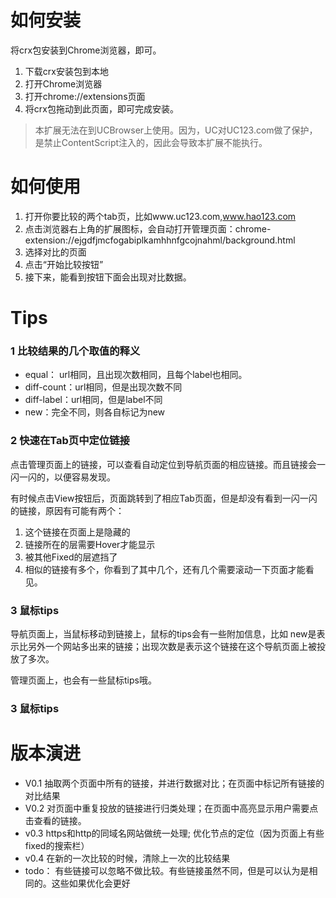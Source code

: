 # 如何安装
将crx包安装到Chrome浏览器，即可。
1. 下载crx安装包到本地
2. 打开Chrome浏览器
2. 打开chrome://extensions页面
3. 将crx包拖动到此页面，即可完成安装。
 > 本扩展无法在到UCBrowser上使用。因为，UC对UC123.com做了保护，是禁止ContentScript注入的，因此会导致本扩展不能执行。
 



# 如何使用
1. 打开你要比较的两个tab页，比如www.uc123.com,www.hao123.com
2. 点击浏览器右上角的扩展图标，会自动打开管理页面：chrome-extension://ejgdfjmcfogabiplkamhhnfgcojnahml/background.html
3. 选择对比的页面
4. 点击“开始比较按钮”
5. 接下来，能看到按钮下面会出现对比数据。

# Tips
###  1 比较结果的几个取值的释义
- equal： url相同，且出现次数相同，且每个label也相同。
- diff-count：url相同，但是出现次数不同
- diff-label：url相同，但是label不同
- new：完全不同，则各自标记为new

### 2 快速在Tab页中定位链接

点击管理页面上的链接，可以查看自动定位到导航页面的相应链接。而且链接会一闪一闪的，以便容易发现。

有时候点击View按钮后，页面跳转到了相应Tab页面，但是却没有看到一闪一闪的链接，原因有可能有两个：
1. 这个链接在页面上是隐藏的
2. 链接所在的层需要Hover才能显示
3. 被其他Fixed的层遮挡了
4. 相似的链接有多个，你看到了其中几个，还有几个需要滚动一下页面才能看见。

### 3 鼠标tips

导航页面上，当鼠标移动到链接上，鼠标的tips会有一些附加信息，比如 new是表示比另外一个网站多出来的链接；出现次数是表示这个链接在这个导航页面上被投放了多次。

管理页面上，也会有一些鼠标tips哦。

### 3 鼠标tips


# 版本演进
- V0.1 抽取两个页面中所有的链接，并进行数据对比；在页面中标记所有链接的对比结果
- V0.2 对页面中重复投放的链接进行归类处理；在页面中高亮显示用户需要点击查看的链接。
- v0.3 https和http的同域名网站做统一处理; 优化节点的定位（因为页面上有些fixed的搜索栏）
- v0.4 在新的一次比较的时候，清除上一次的比较结果
- todo： 有些链接可以忽略不做比较。有些链接虽然不同，但是可以认为是相同的。这些如果优化会更好